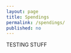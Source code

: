 ```yaml
---
layout: page
title: Spendings
permalink: /spendings/
published: no
---
```

<html>
  <head></head>
  <body>
 TESTING STUFF
    <!--
    BEFORE RUNNING:
    ---------------
    1. If not already done, enable the Google Sheets API
       and check the quota for your project at
       https://console.developers.google.com/apis/api/sheets
    2. Get access keys for your application. See
       https://developers.google.com/api-client-library/javascript/start/start-js#get-access-keys-for-your-application
    3. For additional information on authentication, see
       https://developers.google.com/sheets/api/quickstart/js#step_2_set_up_the_sample
    -->
    <script>
    function makeApiCall() {
      var params = {
        // The ID of the spreadsheet to retrieve data from.
        spreadsheetId: '1niGZV5atmpAB07LWfNwBNr8z2MV9uhrbssXG18_j0Tk',  // TODO: Update placeholder value.

        // The A1 notation of the values to retrieve.
        range: 'Sheet1',  // TODO: Update placeholder value.

        // How values should be represented in the output.
        // The default render option is ValueRenderOption.FORMATTED_VALUE.
        // valueRenderOption: '',  // TODO: Update placeholder value.

        // How dates, times, and durations should be represented in the output.
        // This is ignored if value_render_option is
        // FORMATTED_VALUE.
        // The default dateTime render option is [DateTimeRenderOption.SERIAL_NUMBER].
        // dateTimeRenderOption: '',  // TODO: Update placeholder value.
      };

      var request = gapi.client.sheets.spreadsheets.values.get(params);
      request.then(function(response) {
        // TODO: Change code below to process the `response` object:
        console.log(response.result);
      }, function(reason) {
        console.error('error: ' + reason.result.error.message);
      });
    }

    function initClient() {
      var API_KEY = 'AIzaSyABHshBQPE9m-Oq-Bvnz4ljB5rF-7tOHRM';  // TODO: Update placeholder with desired API key.

      var CLIENT_ID = '288546779261-8j8ss3khbmq60nnls3b4pv48hm2emget.apps.googleusercontent.com';  // TODO: Update placeholder with desired client ID.

      // TODO: Authorize using one of the following scopes:
      //   'https://www.googleapis.com/auth/drive'
      //   'https://www.googleapis.com/auth/drive.file'
      //   'https://www.googleapis.com/auth/drive.readonly'
      //   'https://www.googleapis.com/auth/spreadsheets'
      //   'https://www.googleapis.com/auth/spreadsheets.readonly'
      var SCOPE = 'https://www.googleapis.com/auth/spreadsheets.readonly';

      gapi.client.init({
        'apiKey': API_KEY,
        'clientId': CLIENT_ID,
        'scope': SCOPE,
        'discoveryDocs': ['https://sheets.googleapis.com/$discovery/rest?version=v4'],
      }).then(function() {
        gapi.auth2.getAuthInstance().isSignedIn.listen(updateSignInStatus);
        updateSignInStatus(gapi.auth2.getAuthInstance().isSignedIn.get());
      });
    }

    function handleClientLoad() {
      gapi.load('client:auth2', initClient);
    }

    function updateSignInStatus(isSignedIn) {
      if (isSignedIn) {
        makeApiCall();
      }
    }

    function handleSignInClick(event) {
      gapi.auth2.getAuthInstance().signIn();
    }

    function handleSignOutClick(event) {
      gapi.auth2.getAuthInstance().signOut();
    }
    </script>
    <script async defer src="https://apis.google.com/js/api.js"
      onload="this.onload=function(){};handleClientLoad()"
      onreadystatechange="if (this.readyState === 'complete') this.onload()">
    </script>
    <button id="signin-button" onclick="handleSignInClick()">Sign in</button>
    <button id="signout-button" onclick="handleSignOutClick()">Sign out</button>
  </body>
</html>
